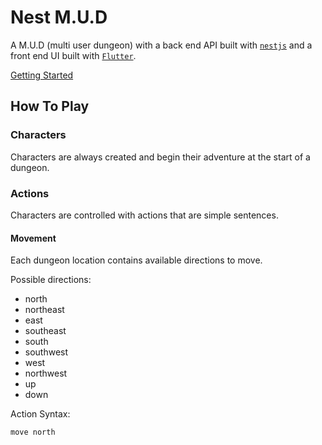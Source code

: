 # Nest M.U.D

A M.U.D (multi user dungeon) with a back end API built with [`nestjs`](https://docs.nestjs.com/) and a front end UI built with [`Flutter`](https://flutter.dev/docs).

[Getting Started](README.md)

## How To Play

### Characters

Characters are always created and begin their adventure at the start of a dungeon.

### Actions

Characters are controlled with actions that are simple sentences.

#### Movement

Each dungeon location contains available directions to move.

Possible directions:

- north
- northeast
- east
- southeast
- south
- southwest
- west
- northwest
- up
- down

Action Syntax:

```text
move north
```
